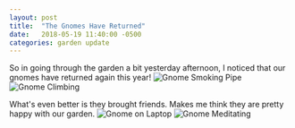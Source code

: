 ```yaml
---
layout: post
title:  "The Gnomes Have Returned"
date:   2018-05-19 11:40:00 -0500
categories: garden update
---
```

So in going through the garden a bit yesterday afternoon, I noticed that our gnomes have returned again this year!
![Gnome Smoking Pipe](/assets/img/gnome-pipe-25.jpg)
![Gnome Climbing](/assets/img/gnome-climber-25.jpg)

What's even better is they brought friends. Makes me think they are pretty happy with our garden.
![Gnome on Laptop](/assets/img/gnome-laptop-25.jpg)
![Gnome Meditating](/assets/img/gnome-meditate-25.jpg)
